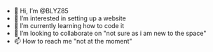 - 👋 Hi, I’m @BLYZ85
- 👀 I’m interested in setting up a website
- 🌱 I’m currently learning how to code it
- 💞️ I’m looking to collaborate on "not sure as i am new to the space"
- 📫 How to reach me "not at the moment"

<!---
BLYZ85/BLYZ85 is a ✨ special ✨ repository because its `README.md` (this file) appears on your GitHub profile.
You can click the Preview link to take a look at your changes.
--->
